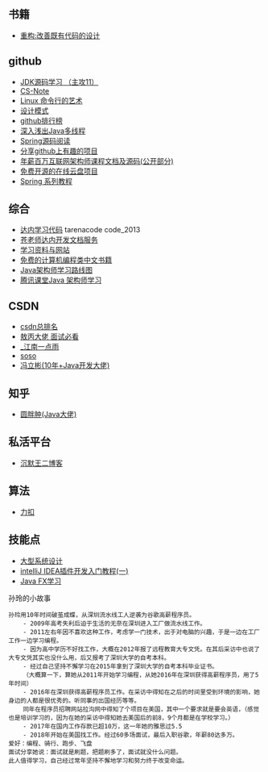 ## 书籍
- [重构:改善既有代码的设计](https://blog.csdn.net/qq_37781649/article/details/103405833?utm_source=app)


## github
- [JDK源码学习 （主攻11）](https://github.com/kangjianwei/LearningJDK)
- [CS-Note](https://cyc2018.github.io/CS-Notes/#/README)
- [Linux 命令行的艺术](https://github.com/jlevy/the-art-of-command-line/blob/master/README-zh.md)
- [设计模式](https://github.com/iluwatar/java-design-patterns)
- [github排行榜](https://gitstar-ranking.com/repositories)
- [深入浅出Java多线程](http://concurrent.redspider.group)
- [Spring源码阅读](https://github.com/seaswalker/spring-analysis)
- [分享github上有趣的项目](https://hellogithub.com/)
- [年薪百万互联网架构师课程文档及源码(公开部分)](https://github.com/bjmashibing/InternetArchitect)
- [免费开源的在线云盘项目](https://github.com/zhaojun1998/zfile)
- [Spring 系列教程](https://github.com/wuyouzhuguli/SpringAll)
## 综合
- [达内学习代码](http://code.tarena.com.cn/JSDCode/) tarenacode code_2013
- [苍老师达内开发文档服务](http://doc.canglaoshi.org/)
- [学习资料与网站](https://try8.cn/)
- [免费的计算机编程类中文书籍](https://github.com/justjavac/free-programming-books-zh_CN)
- [Java架构师学习路线图](https://www.processon.com/view/5e0583d9e4b0c1ff2110e376#map)
- [腾讯课堂Java 架构师学习](https://ke.qq.com/course/231516)

## CSDN
- [csdn总排名](https://blog.csdn.net/rank/writing_rank_total)
- [敖丙大佬 面试必看](https://blog.csdn.net/qq_35190492)
- [_江南一点雨](https://me.csdn.net/u012702547)
- [soso](https://blog.csdn.net/qq_36338555/)
- [冯立彬(10年+Java开发大佬)](https://blog.csdn.net/fenglibing)

## 知乎
- [圆胖肿(Java大佬)](https://www.zhihu.com/people/zhao-ce-33)

## 私活平台
- [沉默王二博客](http://www.itwanger.com/life/2019/10/27/programmer-sihuo-pingtai.html)


## 算法
- [力扣](https://leetcode-cn.com/explore/featured/card/top-interview-questions-easy/)
## 技能点
- [大型系统设计](https://github.com/donnemartin/system-design-primer/blob/master/README-zh-Hans.md)
- [intelliJ IDEA插件开发入门教程(一)](https://blog.csdn.net/csdn_xpw/article/details/78946781)
- [Java FX学习](https://www.yiibai.com/javafx/javafx_overview.html)

孙玲的小故事
```
孙玲用10年时间破茧成蝶，从深圳流水线工人逆袭为谷歌高薪程序员。
	- 2009年高考失利后迫于生活的无奈在深圳进入工厂做流水线工作。
	- 2011左右年因不喜欢这种工作，考虑学一门技术，出于对电脑的兴趣，于是一边在工厂工作一边学习编程。
	- 因为高中学历不好找工作，大概在2012年报了远程教育大专文凭。在其后采访中也说了大专文凭其实也没什么用，后又报考了深圳大学的自考本科。
	- 经过自己坚持不懈学习在2015年拿到了深圳大学的自考本科毕业证书。
	（大概算一下，算她从2011年开始学习编程，从她2016年在深圳获得高薪程序员，用了5年时间）
	- 2016年在深圳获得高薪程序员工作。在采访中得知在之后的时间里受到环境的影响，她身边的人都是很优秀的。听同事的出国经历等等。
	同年在程序员招聘网站拉沟网中得知了个项目在美国，其中一个要求就是要会英语，（感觉也是培训学习的，因为在她的采访中得知她去美国后的前8，9个月都是在学校学习。）
	- 2017年在国内工作存款已超10万，这一年她的雅思过5.5
	- 2018年开始在美国找工作。经过60多场面试，最后入职谷歌，年薪80达多万。
爱好：编程、骑行、跑步、飞盘
面试分享她说：面试就是刷题，把题刷多了，面试就没什么问题。
此人值得学习，自己经过常年坚持不懈地学习和努力终于改变命运。
```
